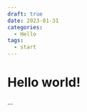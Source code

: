 ```yaml
---
draft: true 
date: 2023-01-31
categories:
  - Hello
tags:
  - start
---
```


# Hello world!
...
